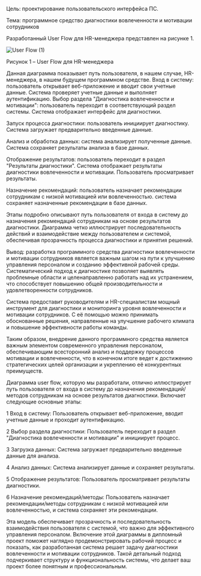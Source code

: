 Цель: проектирование пользовательского интерфейса ПС.

Тема: программное средство диагностики вовлеченности и мотивации сотрудников

Разработанный User Flow для HR-менеджера представлен на рисунке 1.

![User Flow (1)](https://github.com/user-attachments/assets/0739d858-176b-4d28-b10a-a152152d69b3)

Рисунок 1 – User Flow для HR-менеджера

Данная диаграмма показывает путь пользователя, в нашем случае, HR-менеджера, в нашем будущем программном средстве. 
Вход в систему: пользователь открывает веб-приложение и вводит свои учетные данные. Система проверяет учетные данные и выполняет аутентификацию. 
Выбор раздела "Диагностика вовлеченности и мотивации": пользователь переходит в соответствующий раздел системы. Система отображает интерфейс для диагностики.

Запуск процесса диагностики: пользователь инициирует диагностику. Система загружает предварительно введенные данные.

Анализ и обработка данных: система анализирует полученные данные. Система сохраняет результаты анализа в базе данных.

Отображение результатов: пользователь переходит в раздел "Результаты диагностики". Система отображает результаты диагностики вовлеченности и мотивации. Пользователь просматривает результаты.

Назначение рекомендаций: пользователь назначает рекомендации сотрудникам с низкой мотивацией или вовлеченностью. система сохраняет назначенные рекомендации в базе данных.

Этапы подробно описывают путь пользователя от входа в систему до назначения рекомендаций сотрудникам на основе результатов диагностики. Диаграмма четко иллюстрирует последовательность действий и взаимодействие между пользователем и системой, обеспечивая прозрачность процесса диагностики и принятия решений. 

Вывод: разработка программного средства диагностики вовлеченности и мотивации сотрудников является важным шагом на пути к улучшению управления персоналом и созданию эффективной рабочей среды. Систематический подход к диагностике позволяет выявлять проблемные области и целенаправленно работать над их устранением, что способствует повышению общей производительности и удовлетворенности сотрудников.

Система предоставит руководителям и HR-специалистам мощный инструмент для диагностики и мониторинга уровня вовлеченности и мотивации сотрудников. С её помощью можно принимать обоснованные решения, направленные на улучшение рабочего климата и повышение эффективности работы команды.

Таким образом, внедрение данного программного средства является важным элементом современного управления персоналом, обеспечивающим всесторонний анализ и поддержку процессов мотивации и вовлеченности, что в конечном итоге ведет к достижению стратегических целей организации и укреплению её конкурентных преимуществ.

Диаграмма user flow, которую мы разработали, отлично иллюстрирует путь пользователя от входа в систему до назначения рекомендаций/методов сотрудникам на основе результатов диагностики. Включает следующие основные этапы:

1 Вход в систему: Пользователь открывает веб-приложение, вводит учетные данные и проходит аутентификацию.

2 Выбор раздела диагностики: Пользователь переходит в раздел "Диагностика вовлеченности и мотивации" и инициирует процесс.

3 Загрузка данных: Система загружает предварительно введенные данные для анализа.

4 Анализ данных: Система анализирует данные и сохраняет результаты.

5 Отображение результатов: Пользователь просматривает результаты диагностики.

6 Назначение рекомендаций/методы: Пользователь назначает рекомендации/методы сотрудникам с низкой мотивацией или вовлеченностью, и система сохраняет эти рекомендации.

Эта модель обеспечивает прозрачность и последовательность взаимодействия пользователя с системой, что важно для эффективного управления персоналом. Включение этой диаграммы в дипломный проект поможет наглядно продемонстрировать рабочий процесс и показать, как разработанная система решает задачу диагностики вовлеченности и мотивации сотрудников. Такой детальный подход подчеркивает структуру и функциональность системы, что делает ваш проект более понятным и профессиональным.


